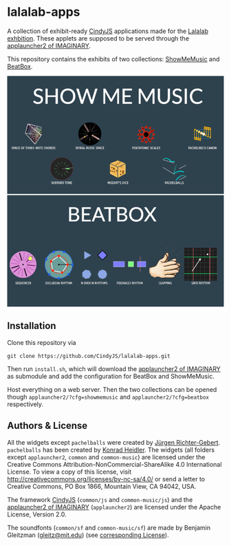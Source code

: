 # lalalab-apps

A collection of exhibit-ready [CindyJS](https://cindyjs.org/) applications made for the [Lalalab exhbition](https://lalalab.imaginary.org).
These applets are supposed to be served through the [applauncher2 of IMAGINARY](https://github.com/IMAGINARY/applauncher2).

This repository contains the exhibits of two collections: [ShowMeMusic](http://science-to-touch.com/LaLaLab/ShowMeMusic/) and [BeatBox](http://science-to-touch.com/LaLaLab/BeatBox/).

![Screenshot of ShowMeMusic](SMM.png)
![Screenshot of BeatBox](BB.png)

## Installation

Clone this repository via
```
git clone https://github.com/CindyJS/lalalab-apps.git
```
Then run `install.sh`, which will download the [applauncher2 of IMAGINARY](https://github.com/IMAGINARY/applauncher2) as submodule and add the configuration for BeatBox and ShowMeMusic.

Host everything on a web server. Then the two collections can be opened though `applauncher2/?cfg=showmemusic` and `applauncher2/?cfg=beatbox` respectively.

## Authors & License
All the widgets except `pachelballs` were created by [Jürgen Richter-Gebert](https://geo.ma.tum.de/en/people/juergen-richter-gebert.html). `pachelballs` has been created by [Konrad Heidler](https://github.com/cloud-oak). The widgets (all folders except `applauncher2`, `common` and `common-music`) are licensed under the Creative Commons Attribution-NonCommercial-ShareAlike 4.0 International License. To view a copy of this license, visit http://creativecommons.org/licenses/by-nc-sa/4.0/ or send a letter to Creative Commons, PO Box 1866, Mountain View, CA 94042, USA.

The framework [CindyJS](https://github.com/CindyJS/CindyJS) (`common/js` and `common-music/js`) and the [applauncher2 of IMAGINARY](https://github.com/IMAGINARY/applauncher2) (`applauncher2`) are licensed under the Apache License, Version 2.0.


The soundfonts (`common/sf` and `common-music/sf`) are made by Benjamin Gleitzman (gleitz@mit.edu) (see [corresponding License](common/sf/LICENSE.txt)).
